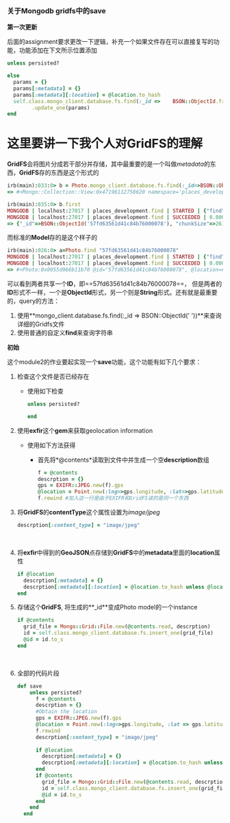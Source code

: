 ### 关于Mongodb gridfs中的save

**第一次更新**

后面的assignment要求更改一下逻辑，补充一个如果文件存在可以直接复写的功能，功能添加在下文所示位置添加

```ruby
unless persisted?

else
  params = {}
  params[:metadata] = {}
  params[:metadata][:location] = @location.to_hash
  self.class.mongo_client.database.fs.find(:_id =>    BSON::ObjectId.from_string(@id))
        .update_one(params)
end
```

# 这里要讲一下我个人对GridFS的理解

**GridFS**会将图片分成若干部分并存储，其中最重要的是一个叫做*metadata*的东西，**GridFS**存的东西是这个形式的

```ruby
irb(main):033:0> b = Photo.mongo_client.database.fs.find(:_id=>BSON::ObjectId('57fd63561d41c84b76000078'))
=> #<Mongo::Collection::View:0x47196112758620 namespace='places_development.fs.files @selector={:_id=>BSON::ObjectId('57fd63561d41c84b76000078')} @options={:read=>#<Mongo::ServerSelector::Primary:0x0055d9664079d8 @options={"database"=>"places_development"}, @tag_sets=[], @server_selection_timeout=30>}>

irb(main):035:0> b.first
MONGODB | localhost:27017 | places_development.find | STARTED | {"find"=>"fs.files", "filter"=>{:_id=>BSON::ObjectId('57fd63561d41c84b76000078')}}
MONGODB | localhost:27017 | places_development.find | SUCCEEDED | 0.00046925s
=> {"_id"=>BSON::ObjectId('57fd63561d41c84b76000078'), "chunkSize"=>261120, "uploadDate"=>2016-10-11 22:10:30 UTC, "contentType"=>"image/jpeg", "metadata"=>{"location"=>{"type"=>"Point", "coordinates"=>[-116.30161960177952, 33.87546081542969]}}, "length"=>624744, "md5"=>"871666ee99b90e51c69af02f77f021aa"}

```

而标准的**Model**存的是这个样子的

```ruby
irb(main):026:0> a=Photo.find "57fd63561d41c84b76000078"
MONGODB | localhost:27017 | places_development.find | STARTED | {"find"=>"fs.files", "filter"=>{:_id=>BSON::ObjectId('57fd63561d41c84b76000078')}}
MONGODB | localhost:27017 | places_development.find | SUCCEEDED | 0.000372298s
=> #<Photo:0x0055d966b11b70 @id="57fd63561d41c84b76000078", @location=#<Point:0x0055d966b11940 @longitude=-116.30161960177952, @latitude=33.87546081542969>, @contents=nil>

```

可以看到两者共享一个**ID**，即==57fd63561d41c84b76000078==， 但是两者的**ID**形式不一样，一个是**ObjectId**形式，另一个则是**String**形式。还有就是最重要的，query的方法：

1. 使用**mongo_client.database.fs.find(:_id => BSON::ObjectId(' '))**来查询详细的Gridfs文件
2. 使用普通的自定义**find**来查询字符串



**初始**

这个module2的作业要起实现一个**save**功能，这个功能有如下几个要求：

1. 检查这个文件是否已经存在

   * 使用如下检查

     ```ruby
     unless persisted?

     end
     ```

2. 使用**exfir**这个**gem**来获取geolocation information

   * 使用如下方法获得

     * 首先将*@contents*读取到文件中并生成一个空**description**数组

       ```ruby
       f = @contents
       descrption = {}
       gps = EXIFR::JPEG.new(f).gps
       @location = Point.new(:lng=>gps.longitude, :lat=>gps.latitude)
       f.rewind #加入这一行是由于EXIFR和GridFS读的是同一个东西
       ```

3. 将**GridFS**的**contentType**这个属性设置为*image/jpeg*

   ```ruby
   descrption[:content_type] = "image/jpeg"
   ```

   ​

4. 将**exfir**中得到的**GeoJSON**点存储到**GridFS**中的**metadata**里面的**location**属性

   ```ruby
   if @location
     descrption[:metadata] = {}
     descrption[:metadata][:location] = @location.to_hash unless @location.nil?##这里to_hash必须要加，需要讲GeoJson变成hash
   end
   ```

5. 存储这个**GridFS**, 将生成的**_id**变成Photo model的一个instance

   ```ruby
   if @contents
     grid_file = Mongo::Grid::File.new(@contents.read, descrption)
     id = self.class.mongo_client.database.fs.insert_one(grid_file)
     @id = id.to_s
   end
   ```

   ​

6. 全部的代码片段

   ```ruby
   def save
       unless persisted?
         f = @contents
         descrption = {}
         #Obtain the location
         gps = EXIFR::JPEG.new(f).gps
         @location = Point.new(:lng=>gps.longitude, :lat => gps.latitude)
         f.rewind
         descrption[:content_type] = "image/jpeg"
         
         if @location
           descrption[:metadata] = {}
           descrption[:metadata][:location] = @location.to_hash unless @location.nil?
         end
         if @contents
           grid_file = Mongo::Grid::File.new(@contents.read, descrption)
           id = self.class.mongo_client.database.fs.insert_one(grid_file)
           @id = id.to_s
         end 
       end
     end
   ```

   ​

